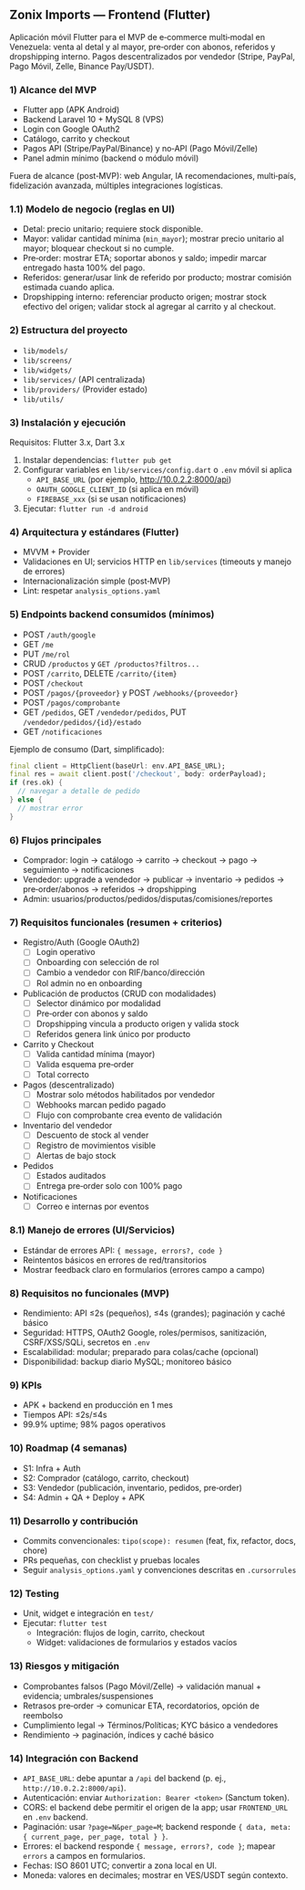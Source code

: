 ## Zonix Imports — Frontend (Flutter)

Aplicación móvil Flutter para el MVP de e‑commerce multi‑modal en Venezuela: venta al detal y al mayor, pre‑order con abonos, referidos y dropshipping interno. Pagos descentralizados por vendedor (Stripe, PayPal, Pago Móvil, Zelle, Binance Pay/USDT).

### 1) Alcance del MVP
- Flutter app (APK Android)
- Backend Laravel 10 + MySQL 8 (VPS)
- Login con Google OAuth2
- Catálogo, carrito y checkout
- Pagos API (Stripe/PayPal/Binance) y no‑API (Pago Móvil/Zelle)
- Panel admin mínimo (backend o módulo móvil)

Fuera de alcance (post‑MVP): web Angular, IA recomendaciones, multi‑país, fidelización avanzada, múltiples integraciones logísticas.

### 1.1) Modelo de negocio (reglas en UI)
- Detal: precio unitario; requiere stock disponible.
- Mayor: validar cantidad mínima (`min_mayor`); mostrar precio unitario al mayor; bloquear checkout si no cumple.
- Pre‑order: mostrar ETA; soportar abonos y saldo; impedir marcar entregado hasta 100% del pago.
- Referidos: generar/usar link de referido por producto; mostrar comisión estimada cuando aplica.
- Dropshipping interno: referenciar producto origen; mostrar stock efectivo del origen; validar stock al agregar al carrito y al checkout.

### 2) Estructura del proyecto
- `lib/models/`
- `lib/screens/`
- `lib/widgets/`
- `lib/services/` (API centralizada)
- `lib/providers/` (Provider estado)
- `lib/utils/`

### 3) Instalación y ejecución
Requisitos: Flutter 3.x, Dart 3.x

1. Instalar dependencias: `flutter pub get`
2. Configurar variables en `lib/services/config.dart` o `.env` móvil si aplica
   - `API_BASE_URL` (por ejemplo, http://10.0.2.2:8000/api)
   - `OAUTH_GOOGLE_CLIENT_ID` (si aplica en móvil)
   - `FIREBASE_xxx` (si se usan notificaciones)
3. Ejecutar: `flutter run -d android`

### 4) Arquitectura y estándares (Flutter)
- MVVM + Provider
- Validaciones en UI; servicios HTTP en `lib/services` (timeouts y manejo de errores)
- Internacionalización simple (post‑MVP)
- Lint: respetar `analysis_options.yaml`

### 5) Endpoints backend consumidos (mínimos)
- POST `/auth/google`
- GET `/me`
- PUT `/me/rol`
- CRUD `/productos` y `GET /productos?filtros...`
- POST `/carrito`, DELETE `/carrito/{item}`
- POST `/checkout`
- POST `/pagos/{proveedor}` y POST `/webhooks/{proveedor}`
- POST `/pagos/comprobante`
- GET `/pedidos`, GET `/vendedor/pedidos`, PUT `/vendedor/pedidos/{id}/estado`
- GET `/notificaciones`

Ejemplo de consumo (Dart, simplificado):
```dart
final client = HttpClient(baseUrl: env.API_BASE_URL);
final res = await client.post('/checkout', body: orderPayload);
if (res.ok) {
  // navegar a detalle de pedido
} else {
  // mostrar error
}
```

### 6) Flujos principales
- Comprador: login → catálogo → carrito → checkout → pago → seguimiento → notificaciones
- Vendedor: upgrade a vendedor → publicar → inventario → pedidos → pre‑order/abonos → referidos → dropshipping
- Admin: usuarios/productos/pedidos/disputas/comisiones/reportes

### 7) Requisitos funcionales (resumen + criterios)
- Registro/Auth (Google OAuth2)
  - [ ] Login operativo
  - [ ] Onboarding con selección de rol
  - [ ] Cambio a vendedor con RIF/banco/dirección
  - [ ] Rol admin no en onboarding
- Publicación de productos (CRUD con modalidades)
  - [ ] Selector dinámico por modalidad
  - [ ] Pre‑order con abonos y saldo
  - [ ] Dropshipping vincula a producto origen y valida stock
  - [ ] Referidos genera link único por producto
- Carrito y Checkout
  - [ ] Valida cantidad mínima (mayor)
  - [ ] Valida esquema pre‑order
  - [ ] Total correcto
- Pagos (descentralizado)
  - [ ] Mostrar solo métodos habilitados por vendedor
  - [ ] Webhooks marcan pedido pagado
  - [ ] Flujo con comprobante crea evento de validación
- Inventario del vendedor
  - [ ] Descuento de stock al vender
  - [ ] Registro de movimientos visible
  - [ ] Alertas de bajo stock
- Pedidos
  - [ ] Estados auditados
  - [ ] Entrega pre‑order solo con 100% pago
- Notificaciones
  - [ ] Correo e internas por eventos

### 8.1) Manejo de errores (UI/Servicios)
- Estándar de errores API: `{ message, errors?, code }`
- Reintentos básicos en errores de red/transitorios
- Mostrar feedback claro en formularios (errores campo a campo)

### 8) Requisitos no funcionales (MVP)
- Rendimiento: API ≤2s (pequeños), ≤4s (grandes); paginación y caché básico
- Seguridad: HTTPS, OAuth2 Google, roles/permisos, sanitización, CSRF/XSS/SQLi, secretos en `.env`
- Escalabilidad: modular; preparado para colas/cache (opcional)
- Disponibilidad: backup diario MySQL; monitoreo básico

### 9) KPIs
- APK + backend en producción en 1 mes
- Tiempos API: ≤2s/≤4s
- 99.9% uptime; 98% pagos operativos

### 10) Roadmap (4 semanas)
- S1: Infra + Auth
- S2: Comprador (catálogo, carrito, checkout)
- S3: Vendedor (publicación, inventario, pedidos, pre‑order)
- S4: Admin + QA + Deploy + APK

### 11) Desarrollo y contribución
- Commits convencionales: `tipo(scope): resumen` (feat, fix, refactor, docs, chore)
- PRs pequeñas, con checklist y pruebas locales
- Seguir `analysis_options.yaml` y convenciones descritas en `.cursorrules`

### 12) Testing
- Unit, widget e integración en `test/`
- Ejecutar: `flutter test`
  - Integración: flujos de login, carrito, checkout
  - Widget: validaciones de formularios y estados vacíos

### 13) Riesgos y mitigación
- Comprobantes falsos (Pago Móvil/Zelle) → validación manual + evidencia; umbrales/suspensiones
- Retrasos pre‑order → comunicar ETA, recordatorios, opción de reembolso
- Cumplimiento legal → Términos/Políticas; KYC básico a vendedores
- Rendimiento → paginación, índices y caché básico

### 14) Integración con Backend
- `API_BASE_URL`: debe apuntar a `/api` del backend (p. ej., `http://10.0.2.2:8000/api`).
- Autenticación: enviar `Authorization: Bearer <token>` (Sanctum token).
- CORS: el backend debe permitir el origen de la app; usar `FRONTEND_URL` en `.env` backend.
- Paginación: usar `?page=N&per_page=M`; backend responde `{ data, meta: { current_page, per_page, total } }`.
- Errores: el backend responde `{ message, errors?, code }`; mapear `errors` a campos en formularios.
- Fechas: ISO 8601 UTC; convertir a zona local en UI.
- Moneda: valores en decimales; mostrar en VES/USDT según contexto.


